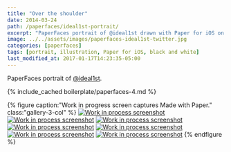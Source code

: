 ```yaml
---
title: "Over the shoulder"
date: 2014-03-24
path: /paperfaces/ideal1st-portrait/
excerpt: "PaperFaces portrait of @ideal1st drawn with Paper for iOS on an iPad."
image: ../../assets/images/paperfaces-ideal1st-twitter.jpg
categories: [paperfaces]
tags: [portrait, illustration, Paper for iOS, black and white]
last_modified_at: 2017-01-17T14:23:35-05:00
---
```


PaperFaces portrait of [@ideal1st](https://twitter.com/ideal1st).

{% include_cached boilerplate/paperfaces-4.md %}

{% figure caption:"Work in progress screen captures Made with Paper." class:"gallery-3-col" %}
[![Work in process screenshot](../../assets/images/paperfaces-ideal1st-process-1-600.jpg)](../../assets/images/paperfaces-ideal1st-process-1-lg.jpg)
[![Work in process screenshot](../../assets/images/paperfaces-ideal1st-process-2-600.jpg)](../../assets/images/paperfaces-ideal1st-process-2-lg.jpg)
[![Work in process screenshot](../../assets/images/paperfaces-ideal1st-process-3-600.jpg)](../../assets/images/paperfaces-ideal1st-process-3-lg.jpg)
[![Work in process screenshot](../../assets/images/paperfaces-ideal1st-process-4-600.jpg)](../../assets/images/paperfaces-ideal1st-process-4-lg.jpg)
[![Work in process screenshot](../../assets/images/paperfaces-ideal1st-process-5-600.jpg)](../../assets/images/paperfaces-ideal1st-process-5-lg.jpg)
[![Work in process screenshot](../../assets/images/paperfaces-ideal1st-process-6-600.jpg)](../../assets/images/paperfaces-ideal1st-process-6-lg.jpg)
[![Work in process screenshot](../../assets/images/paperfaces-ideal1st-process-7-600.jpg)](../../assets/images/paperfaces-ideal1st-process-7-lg.jpg)
{% endfigure %}
